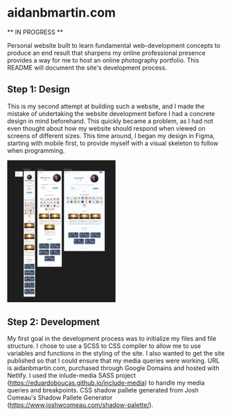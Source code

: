 # aidanbmartin.com

** IN PROGRESS **

Personal website built to learn fundamental web-development concepts to produce an end result that sharpens my online professional presence provides a way for me to host an online photography portfolio. This README will document the site's development process.

## Step 1: Design 
This is my second attempt at building such a website, and I made the mistake of undertaking the website development before I had a concrete design in mind beforehand. This quickly became a problem, as I had not even thought about how my website should respond when viewed on screens of different sizes. This time around, I began my design in Figma, starting with mobile first, to provide myself with a visual skeleton to follow when programming.

<img src="https://github.com/aidanbmartin/aidanbmartin.com/blob/main/images/screenshots/FigmaScreenshot.png" alt="Website design screenshot." width="250"/>

## Step 2: Development
My first goal in the development process was to initialize my files and file structure. I chose to use a SCSS to CSS compiler to allow me to use variables and functions in the styling of the site. I also wanted to get the site published so that I could ensure that my media queries were working. URL is aidanbmartin.com, purchased through Google Domains and hosted with Netlify. I used the inlude-media SASS project (https://eduardoboucas.github.io/include-media) to handle my media queries and breakpoints. CSS shadow pallete generated from Josh Comeau's Shadow Pallete Generator (https://www.joshwcomeau.com/shadow-palette/).

